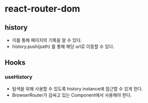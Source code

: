 # react-router-dom
## history
- 이를 통해 페이지의 기록을 알 수 있다.
- history.push(path) 를 통해 해당 url로 이동할 수 있다.
## Hooks
### useHistory
- 탐색을 위해 사용할 수 있도록 history instance에 접근할 수 있게 한다.
- BrowserRouter가 감싸고 있는 Component에서 사용해야 한다.